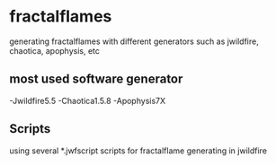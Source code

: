 # fractalflames
generating fractalflames with different generators such as jwildfire, chaotica, apophysis, etc

## most used software generator
-Jwildfire5.5
-Chaotica1.5.8
-Apophysis7X

## Scripts
using several \*.jwfscript scripts for fractalflame generating in jwildfire


